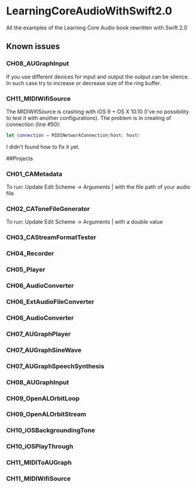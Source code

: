 # LearningCoreAudioWithSwift2.0
All the examples of the Learning Core Audio book rewritten with Swift 2.0

## Known issues

### CH08_AUGraphInput
If you use different devices for input and output the output can be silence. In such case try to increase or decrease size of the ring buffer.

### CH11_MIDIWifiSource
The MIDIWifiSource is crashing with iOS 9 + OS X 10.10 (I've no possibility to test it with another configurations). The problem is in creating of connection (line #50):
```swift
let connection = MIDINetworkConnection(host: host)
```
I didn't found how to fix it yet.

##Projects
### CH01_CAMetadata

To run: Update Edit Scheme -> Arguments | with the file path of your audio file

### CH02_CAToneFileGenerator

To run: Update Edit Scheme -> Arguments | with a double value


### CH03_CAStreamFormatTester

### CH04_Recorder

### CH05_Player

### CH06_AudioConverter

### CH06_ExtAudioFileConverter

### CH06_AudioConverter

### CH07_AUGraphPlayer

### CH07_AUGraphSineWave

### CH07_AUGraphSpeechSynthesis

### CH08_AUGraphInput

### CH09_OpenALOrbitLoop

### CH09_OpenALOrbitStream

### CH10_iOSBackgroundingTone

### CH10_iOSPlayThrough

### CH11_MIDIToAUGraph

### CH11_MIDIWifiSource



